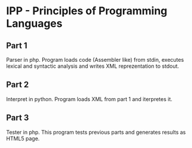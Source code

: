 # IPP - Principles of Programming Languages

## Part 1
Parser in php. Program loads code (Assembler like) from stdin, executes lexical and syntactic analysis and writes XML reprezentation to stdout.

## Part 2
Interpret in python. Program loads XML from part 1 and iterpretes it.

## Part 3
Tester in php. This program tests previous parts and generates results as HTML5 page.
